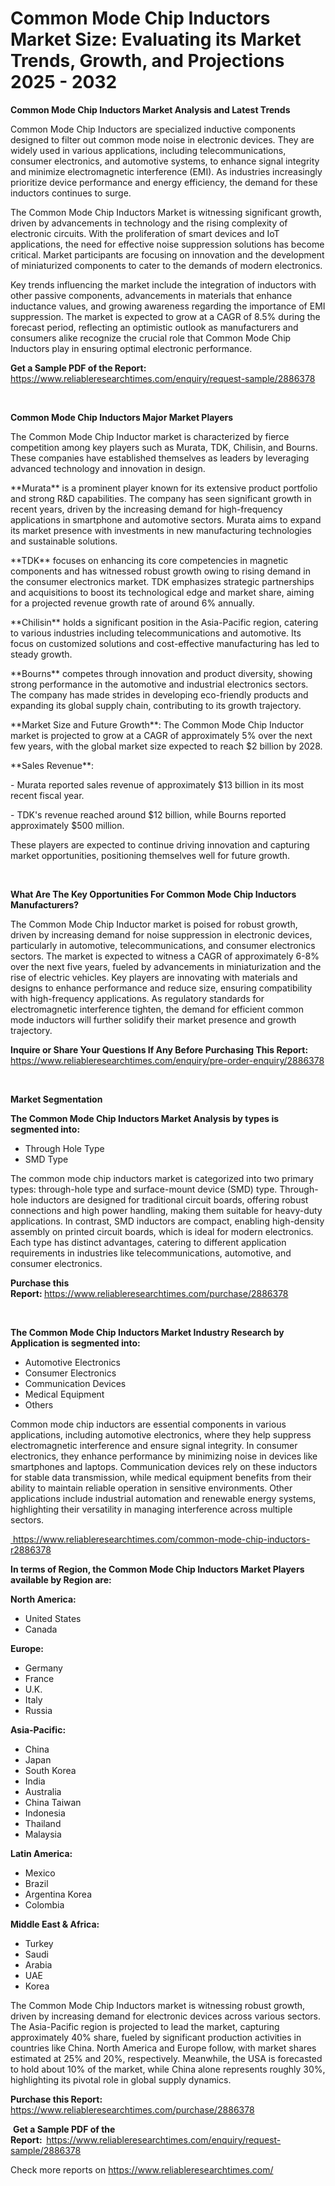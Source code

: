 <p><h1>Common Mode Chip Inductors Market Size: Evaluating its Market Trends, Growth, and Projections 2025 - 2032</h1></p><p><strong>Common Mode Chip Inductors Market Analysis and Latest Trends</strong></p>
<p><p>Common Mode Chip Inductors are specialized inductive components designed to filter out common mode noise in electronic devices. They are widely used in various applications, including telecommunications, consumer electronics, and automotive systems, to enhance signal integrity and minimize electromagnetic interference (EMI). As industries increasingly prioritize device performance and energy efficiency, the demand for these inductors continues to surge.</p><p>The Common Mode Chip Inductors Market is witnessing significant growth, driven by advancements in technology and the rising complexity of electronic circuits. With the proliferation of smart devices and IoT applications, the need for effective noise suppression solutions has become critical. Market participants are focusing on innovation and the development of miniaturized components to cater to the demands of modern electronics.</p><p>Key trends influencing the market include the integration of inductors with other passive components, advancements in materials that enhance inductance values, and growing awareness regarding the importance of EMI suppression. The market is expected to grow at a CAGR of 8.5% during the forecast period, reflecting an optimistic outlook as manufacturers and consumers alike recognize the crucial role that Common Mode Chip Inductors play in ensuring optimal electronic performance.</p></p>
<p><strong>Get a Sample PDF of the Report:&nbsp;</strong> <a href="https://www.reliableresearchtimes.com/enquiry/request-sample/2886378?utm_campaign=3056&utm_medium=2&utm_source=Github&utm_content=ia&utm_term=13032025&utm_id=common-mode-chip-inductors">https://www.reliableresearchtimes.com/enquiry/request-sample/2886378</a></p>
<p>&nbsp;</p>
<p><strong>Common Mode Chip Inductors Major Market Players</strong></p>
<p><p>The Common Mode Chip Inductor market is characterized by fierce competition among key players such as Murata, TDK, Chilisin, and Bourns. These companies have established themselves as leaders by leveraging advanced technology and innovation in design.</p><p>**Murata** is a prominent player known for its extensive product portfolio and strong R&D capabilities. The company has seen significant growth in recent years, driven by the increasing demand for high-frequency applications in smartphone and automotive sectors. Murata aims to expand its market presence with investments in new manufacturing technologies and sustainable solutions.</p><p>**TDK** focuses on enhancing its core competencies in magnetic components and has witnessed robust growth owing to rising demand in the consumer electronics market. TDK emphasizes strategic partnerships and acquisitions to boost its technological edge and market share, aiming for a projected revenue growth rate of around 6% annually.</p><p>**Chilisin** holds a significant position in the Asia-Pacific region, catering to various industries including telecommunications and automotive. Its focus on customized solutions and cost-effective manufacturing has led to steady growth.</p><p>**Bourns** competes through innovation and product diversity, showing strong performance in the automotive and industrial electronics sectors. The company has made strides in developing eco-friendly products and expanding its global supply chain, contributing to its growth trajectory.</p><p>**Market Size and Future Growth**: The Common Mode Chip Inductor market is projected to grow at a CAGR of approximately 5% over the next few years, with the global market size expected to reach $2 billion by 2028.</p><p>**Sales Revenue**: </p><p>- Murata reported sales revenue of approximately $13 billion in its most recent fiscal year.</p><p>- TDK's revenue reached around $12 billion, while Bourns reported approximately $500 million.</p><p>These players are expected to continue driving innovation and capturing market opportunities, positioning themselves well for future growth.</p></p>
<p>&nbsp;</p>
<p><strong>What Are The Key Opportunities For Common Mode Chip Inductors Manufacturers?</strong></p>
<p><p>The Common Mode Chip Inductor market is poised for robust growth, driven by increasing demand for noise suppression in electronic devices, particularly in automotive, telecommunications, and consumer electronics sectors. The market is expected to witness a CAGR of approximately 6-8% over the next five years, fueled by advancements in miniaturization and the rise of electric vehicles. Key players are innovating with materials and designs to enhance performance and reduce size, ensuring compatibility with high-frequency applications. As regulatory standards for electromagnetic interference tighten, the demand for efficient common mode inductors will further solidify their market presence and growth trajectory.</p></p>
<p><strong>Inquire or Share Your Questions If Any Before Purchasing This Report:</strong> <a href="https://www.reliableresearchtimes.com/enquiry/pre-order-enquiry/2886378?utm_campaign=3056&utm_medium=2&utm_source=Github&utm_content=ia&utm_term=13032025&utm_id=common-mode-chip-inductors">https://www.reliableresearchtimes.com/enquiry/pre-order-enquiry/2886378</a></p>
<p>&nbsp;</p>
<p><strong>Market Segmentation</strong></p>
<p><strong>The Common Mode Chip Inductors Market Analysis by types is segmented into:</strong></p>
<p><ul><li>Through Hole Type</li><li>SMD Type</li></ul></p>
<p><p>The common mode chip inductors market is categorized into two primary types: through-hole type and surface-mount device (SMD) type. Through-hole inductors are designed for traditional circuit boards, offering robust connections and high power handling, making them suitable for heavy-duty applications. In contrast, SMD inductors are compact, enabling high-density assembly on printed circuit boards, which is ideal for modern electronics. Each type has distinct advantages, catering to different application requirements in industries like telecommunications, automotive, and consumer electronics.</p></p>
<p><strong>Purchase this Report:&nbsp;</strong><a href="https://www.reliableresearchtimes.com/purchase/2886378?utm_campaign=3056&utm_medium=2&utm_source=Github&utm_content=ia&utm_term=13032025&utm_id=common-mode-chip-inductors">https://www.reliableresearchtimes.com/purchase/2886378</a></p>
<p>&nbsp;</p>
<p><strong>The Common Mode Chip Inductors Market Industry Research by Application is segmented into:</strong></p>
<p><ul><li>Automotive Electronics</li><li>Consumer Electronics</li><li>Communication Devices</li><li>Medical Equipment</li><li>Others</li></ul></p>
<p><p>Common mode chip inductors are essential components in various applications, including automotive electronics, where they help suppress electromagnetic interference and ensure signal integrity. In consumer electronics, they enhance performance by minimizing noise in devices like smartphones and laptops. Communication devices rely on these inductors for stable data transmission, while medical equipment benefits from their ability to maintain reliable operation in sensitive environments. Other applications include industrial automation and renewable energy systems, highlighting their versatility in managing interference across multiple sectors.</p></p>
<p><a href="https://www.reliableresearchtimes.com/common-mode-chip-inductors-r2886378?utm_campaign=3056&utm_medium=2&utm_source=Github&utm_content=ia&utm_term=13032025&utm_id=common-mode-chip-inductors">&nbsp;https://www.reliableresearchtimes.com/common-mode-chip-inductors-r2886378</a></p>
<p><strong>In terms of Region, the Common Mode Chip Inductors Market Players available by Region are:</strong></p>
<p>
    <p> <strong> North America: </strong>
        <ul>
            <li>United States</li>
            <li>Canada</li>
        </ul>
        </p> 
    <p> <strong> Europe: </strong>
        <ul>
            <li>Germany</li>
            <li>France</li>
            <li>U.K.</li>
            <li>Italy</li>
            <li>Russia</li>
        </ul>
        </p> 
    <p> <strong> Asia-Pacific: </strong>
        <ul>
            <li>China</li>
            <li>Japan</li>
            <li>South Korea</li>
            <li>India</li>
            <li>Australia</li>
            <li>China Taiwan</li>
            <li>Indonesia</li>
            <li>Thailand</li>
            <li>Malaysia</li>
        </ul>
        </p> 
    <p> <strong> Latin America: </strong>
        <ul>
            <li>Mexico</li>
            <li>Brazil</li>
            <li>Argentina Korea</li>
            <li>Colombia</li>
        </ul>
        </p> 
    <p> <strong> Middle East & Africa: </strong>
        <ul>
            <li>Turkey</li>
            <li>Saudi</li>
            <li>Arabia</li>
            <li>UAE</li>
            <li>Korea</li>
        </ul>
    </p>
    </p>
<p><p>The Common Mode Chip Inductors market is witnessing robust growth, driven by increasing demand for electronic devices across various sectors. The Asia-Pacific region is projected to lead the market, capturing approximately 40% share, fueled by significant production activities in countries like China. North America and Europe follow, with market shares estimated at 25% and 20%, respectively. Meanwhile, the USA is forecasted to hold about 10% of the market, while China alone represents roughly 30%, highlighting its pivotal role in global supply dynamics.</p></p>
<p><strong>Purchase this Report: </strong><a href="https://www.reliableresearchtimes.com/purchase/2886378?utm_campaign=3056&utm_medium=2&utm_source=Github&utm_content=ia&utm_term=13032025&utm_id=common-mode-chip-inductors">https://www.reliableresearchtimes.com/purchase/2886378</a></p>
<p>&nbsp;<strong>Get a Sample PDF of the Report:&nbsp;&nbsp;</strong><a href="https://www.reliableresearchtimes.com/enquiry/request-sample/2886378?utm_campaign=3056&utm_medium=2&utm_source=Github&utm_content=ia&utm_term=13032025&utm_id=common-mode-chip-inductors">https://www.reliableresearchtimes.com/enquiry/request-sample/2886378</a></p>
<p><strong></strong></p>
<p>Check more reports on <a href="https://www.reliableresearchtimes.com/?utm_campaign=3056&utm_medium=2&utm_source=Github&utm_content=ia&utm_term=13032025&utm_id=common-mode-chip-inductors">https://www.reliableresearchtimes.com/</a></p>